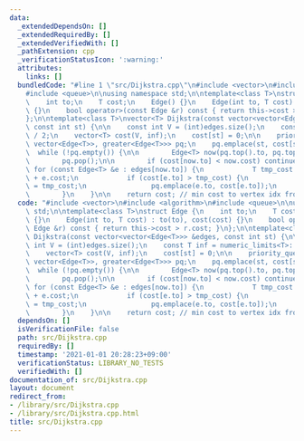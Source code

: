 ```yaml
---
data:
  _extendedDependsOn: []
  _extendedRequiredBy: []
  _extendedVerifiedWith: []
  _pathExtension: cpp
  _verificationStatusIcon: ':warning:'
  attributes:
    links: []
  bundledCode: "#line 1 \"src/Dijkstra.cpp\"\n#include <vector>\n#include <algorithm>\n\
    #include <queue>\n\nusing namespace std;\n\ntemplate<class T>\nstruct Edge {\n\
    \    int to;\n    T cost;\n    Edge() {}\n    Edge(int to, T cost) : to(to), cost(cost)\
    \ {}\n    bool operator>(const Edge &r) const { return this->cost > r.cost; }\n\
    };\n\ntemplate<class T>\nvector<T> Dijkstra(const vector<vector<Edge<T>>> &edges,\
    \ const int st) {\n\n    const int V = (int)edges.size();\n    const T inf = numeric_limits<T>::max()\
    \ / 2;\n    vector<T> cost(V, inf);\n    cost[st] = 0;\n\n    priority_queue <Edge<T>,\
    \ vector<Edge<T>>, greater<Edge<T>>> pq;\n    pq.emplace(st, cost[st]);\n\n  \
    \  while (!pq.empty()) {\n\n        Edge<T> now(pq.top().to, pq.top().cost);\n\
    \        pq.pop();\n\n        if (cost[now.to] < now.cost) continue;\n       \
    \ for (const Edge<T> &e : edges[now.to]) {\n            T tmp_cost = now.cost\
    \ + e.cost;\n            if (cost[e.to] > tmp_cost) {\n                cost[e.to]\
    \ = tmp_cost;\n                pq.emplace(e.to, cost[e.to]);\n            }\n\
    \        }\n    }\n\n    return cost; // min cost to vertex idx from st\n}\n"
  code: "#include <vector>\n#include <algorithm>\n#include <queue>\n\nusing namespace\
    \ std;\n\ntemplate<class T>\nstruct Edge {\n    int to;\n    T cost;\n    Edge()\
    \ {}\n    Edge(int to, T cost) : to(to), cost(cost) {}\n    bool operator>(const\
    \ Edge &r) const { return this->cost > r.cost; }\n};\n\ntemplate<class T>\nvector<T>\
    \ Dijkstra(const vector<vector<Edge<T>>> &edges, const int st) {\n\n    const\
    \ int V = (int)edges.size();\n    const T inf = numeric_limits<T>::max() / 2;\n\
    \    vector<T> cost(V, inf);\n    cost[st] = 0;\n\n    priority_queue <Edge<T>,\
    \ vector<Edge<T>>, greater<Edge<T>>> pq;\n    pq.emplace(st, cost[st]);\n\n  \
    \  while (!pq.empty()) {\n\n        Edge<T> now(pq.top().to, pq.top().cost);\n\
    \        pq.pop();\n\n        if (cost[now.to] < now.cost) continue;\n       \
    \ for (const Edge<T> &e : edges[now.to]) {\n            T tmp_cost = now.cost\
    \ + e.cost;\n            if (cost[e.to] > tmp_cost) {\n                cost[e.to]\
    \ = tmp_cost;\n                pq.emplace(e.to, cost[e.to]);\n            }\n\
    \        }\n    }\n\n    return cost; // min cost to vertex idx from st\n}\n"
  dependsOn: []
  isVerificationFile: false
  path: src/Dijkstra.cpp
  requiredBy: []
  timestamp: '2021-01-01 20:28:23+09:00'
  verificationStatus: LIBRARY_NO_TESTS
  verifiedWith: []
documentation_of: src/Dijkstra.cpp
layout: document
redirect_from:
- /library/src/Dijkstra.cpp
- /library/src/Dijkstra.cpp.html
title: src/Dijkstra.cpp
---
```

